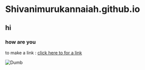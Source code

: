 # Shivanimurukannaiah.github.io

## hi
### how are you 

to make a link :
[click here to for a link](https://shivanimurukannaiah.github.io)

![Dumb]("https://github.com/user-attachments/assets/e36bda7a-d304-4393-94aa-20b589c814be")
